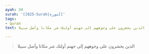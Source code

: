 ```yaml
---
ayah: 34
surah: '[[025-Surah|سورة]]'
tags:
- quran
text: الذين يحشرون على وجوههم إلى جهنم أولئك شر مكانا وأضل سبيلا

---
```

> الذين يحشرون على وجوههم إلى جهنم أولئك شر مكانا وأضل سبيلا
